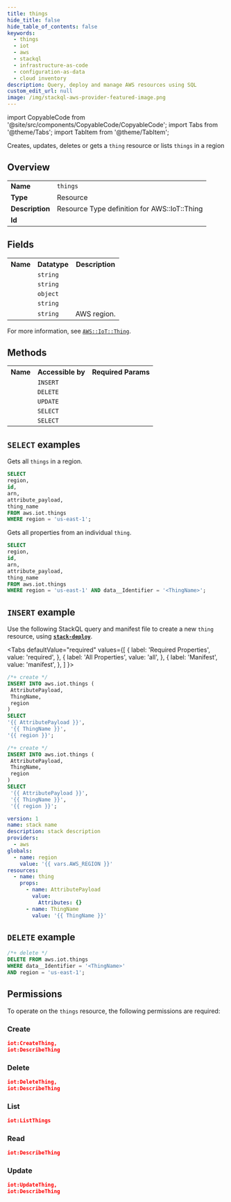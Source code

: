```yaml
---
title: things
hide_title: false
hide_table_of_contents: false
keywords:
  - things
  - iot
  - aws
  - stackql
  - infrastructure-as-code
  - configuration-as-data
  - cloud inventory
description: Query, deploy and manage AWS resources using SQL
custom_edit_url: null
image: /img/stackql-aws-provider-featured-image.png
---
```


import CopyableCode from '@site/src/components/CopyableCode/CopyableCode';
import Tabs from '@theme/Tabs';
import TabItem from '@theme/TabItem';

Creates, updates, deletes or gets a <code>thing</code> resource or lists <code>things</code> in a region

## Overview
<table>
<tbody>
<tr><td><b>Name</b></td><td><code>things</code></td></tr>
<tr><td><b>Type</b></td><td>Resource</td></tr>
<tr><td><b>Description</b></td><td>Resource Type definition for AWS::IoT::Thing</td></tr>
<tr><td><b>Id</b></td><td><CopyableCode code="aws.iot.things" /></td></tr>
</tbody>
</table>

## Fields
<table>
<tbody>
<tr><th>Name</th><th>Datatype</th><th>Description</th></tr><tr><td><CopyableCode code="id" /></td><td><code>string</code></td><td></td></tr>
<tr><td><CopyableCode code="arn" /></td><td><code>string</code></td><td></td></tr>
<tr><td><CopyableCode code="attribute_payload" /></td><td><code>object</code></td><td></td></tr>
<tr><td><CopyableCode code="thing_name" /></td><td><code>string</code></td><td></td></tr>
<tr><td><CopyableCode code="region" /></td><td><code>string</code></td><td>AWS region.</td></tr>
</tbody>
</table>

For more information, see <a href="https://docs.aws.amazon.com/AWSCloudFormation/latest/UserGuide/aws-resource-iot-thing.html"><code>AWS::IoT::Thing</code></a>.

## Methods

<table>
<tbody>
  <tr>
    <th>Name</th>
    <th>Accessible by</th>
    <th>Required Params</th>
  </tr>
  <tr>
    <td><CopyableCode code="create_resource" /></td>
    <td><code>INSERT</code></td>
    <td><CopyableCode code="region" /></td>
  </tr>
  <tr>
    <td><CopyableCode code="delete_resource" /></td>
    <td><code>DELETE</code></td>
    <td><CopyableCode code="data__Identifier, region" /></td>
  </tr>
  <tr>
    <td><CopyableCode code="update_resource" /></td>
    <td><code>UPDATE</code></td>
    <td><CopyableCode code="data__Identifier, data__PatchDocument, region" /></td>
  </tr>
  <tr>
    <td><CopyableCode code="list_resources" /></td>
    <td><code>SELECT</code></td>
    <td><CopyableCode code="region" /></td>
  </tr>
  <tr>
    <td><CopyableCode code="get_resource" /></td>
    <td><code>SELECT</code></td>
    <td><CopyableCode code="data__Identifier, region" /></td>
  </tr>
</tbody>
</table>

## `SELECT` examples
Gets all <code>things</code> in a region.
```sql
SELECT
region,
id,
arn,
attribute_payload,
thing_name
FROM aws.iot.things
WHERE region = 'us-east-1';
```
Gets all properties from an individual <code>thing</code>.
```sql
SELECT
region,
id,
arn,
attribute_payload,
thing_name
FROM aws.iot.things
WHERE region = 'us-east-1' AND data__Identifier = '<ThingName>';
```

## `INSERT` example

Use the following StackQL query and manifest file to create a new <code>thing</code> resource, using [__`stack-deploy`__](https://pypi.org/project/stack-deploy/).

<Tabs
    defaultValue="required"
    values={[
      { label: 'Required Properties', value: 'required', },
      { label: 'All Properties', value: 'all', },
      { label: 'Manifest', value: 'manifest', },
    ]
}>
<TabItem value="required">

```sql
/*+ create */
INSERT INTO aws.iot.things (
 AttributePayload,
 ThingName,
 region
)
SELECT 
'{{ AttributePayload }}',
 '{{ ThingName }}',
'{{ region }}';
```
</TabItem>
<TabItem value="all">

```sql
/*+ create */
INSERT INTO aws.iot.things (
 AttributePayload,
 ThingName,
 region
)
SELECT 
 '{{ AttributePayload }}',
 '{{ ThingName }}',
 '{{ region }}';
```
</TabItem>
<TabItem value="manifest">

```yaml
version: 1
name: stack name
description: stack description
providers:
  - aws
globals:
  - name: region
    value: '{{ vars.AWS_REGION }}'
resources:
  - name: thing
    props:
      - name: AttributePayload
        value:
          Attributes: {}
      - name: ThingName
        value: '{{ ThingName }}'

```
</TabItem>
</Tabs>

## `DELETE` example

```sql
/*+ delete */
DELETE FROM aws.iot.things
WHERE data__Identifier = '<ThingName>'
AND region = 'us-east-1';
```

## Permissions

To operate on the <code>things</code> resource, the following permissions are required:

### Create
```json
iot:CreateThing,
iot:DescribeThing
```

### Delete
```json
iot:DeleteThing,
iot:DescribeThing
```

### List
```json
iot:ListThings
```

### Read
```json
iot:DescribeThing
```

### Update
```json
iot:UpdateThing,
iot:DescribeThing
```
